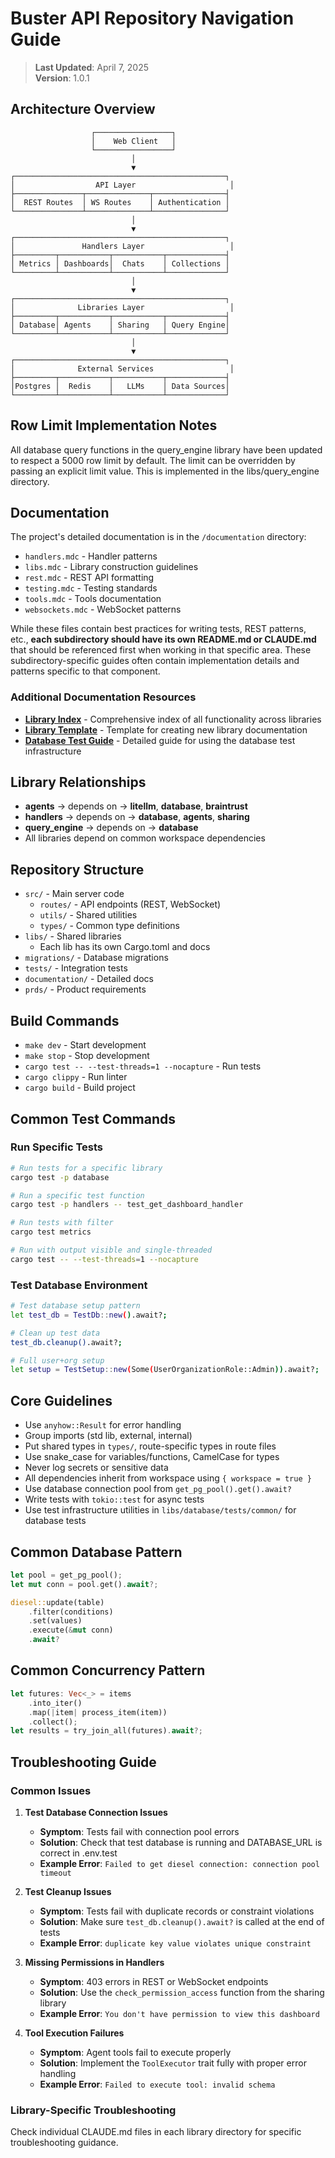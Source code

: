 # Buster API Repository Navigation Guide

> **Last Updated**: April 7, 2025  
> **Version**: 1.0.1

## Architecture Overview

```
                  ┌─────────────────┐
                  │    Web Client   │
                  └─────────────────┘
                           │
                           ▼
┌───────────────────────────────────────────────┐
│                  API Layer                     │
├───────────────┬──────────────┬────────────────┤
│  REST Routes  │ WS Routes    │ Authentication │
└───────────────┴──────────────┴────────────────┘
                           │
                           ▼
┌───────────────────────────────────────────────┐
│               Handlers Layer                   │
├─────────┬───────────┬───────────┬─────────────┤
│ Metrics │ Dashboards│  Chats    │ Collections │
└─────────┴───────────┴───────────┴─────────────┘
                           │
                           ▼
┌───────────────────────────────────────────────┐
│              Libraries Layer                   │
├─────────┬───────────┬───────────┬─────────────┤
│ Database│ Agents    │ Sharing   │ Query Engine│
└─────────┴───────────┴───────────┴─────────────┘
                           │
                           ▼
┌───────────────────────────────────────────────┐
│              External Services                 │
├─────────┬───────────┬───────────┬─────────────┤
│Postgres │  Redis    │   LLMs    │ Data Sources│
└─────────┴───────────┴───────────┴─────────────┘
```

## Row Limit Implementation Notes
All database query functions in the query_engine library have been updated to respect a 5000 row limit by default. The limit can be overridden by passing an explicit limit value. This is implemented in the libs/query_engine directory.

## Documentation
The project's detailed documentation is in the `/documentation` directory:
- `handlers.mdc` - Handler patterns
- `libs.mdc` - Library construction guidelines 
- `rest.mdc` - REST API formatting
- `testing.mdc` - Testing standards
- `tools.mdc` - Tools documentation
- `websockets.mdc` - WebSocket patterns

While these files contain best practices for writing tests, REST patterns, etc., **each subdirectory should have its own README.md or CLAUDE.md** that should be referenced first when working in that specific area. These subdirectory-specific guides often contain implementation details and patterns specific to that component.

### Additional Documentation Resources

- [**Library Index**](./CLAUDE-LIBRARY-INDEX.md) - Comprehensive index of all functionality across libraries
- [**Library Template**](./libs/CLAUDE-TEMPLATE.md) - Template for creating new library documentation
- [**Database Test Guide**](./libs/database/tests/CLAUDE.md) - Detailed guide for using the database test infrastructure

## Library Relationships
- **agents** → depends on → **litellm**, **database**, **braintrust**
- **handlers** → depends on → **database**, **agents**, **sharing**
- **query_engine** → depends on → **database** 
- All libraries depend on common workspace dependencies

## Repository Structure
- `src/` - Main server code
  - `routes/` - API endpoints (REST, WebSocket)
  - `utils/` - Shared utilities
  - `types/` - Common type definitions
- `libs/` - Shared libraries
  - Each lib has its own Cargo.toml and docs
- `migrations/` - Database migrations
- `tests/` - Integration tests
- `documentation/` - Detailed docs
- `prds/` - Product requirements

## Build Commands
- `make dev` - Start development
- `make stop` - Stop development
- `cargo test -- --test-threads=1 --nocapture` - Run tests
- `cargo clippy` - Run linter
- `cargo build` - Build project

## Common Test Commands 

### Run Specific Tests
```bash
# Run tests for a specific library
cargo test -p database

# Run a specific test function
cargo test -p handlers -- test_get_dashboard_handler

# Run tests with filter
cargo test metrics

# Run with output visible and single-threaded
cargo test -- --test-threads=1 --nocapture
```

### Test Database Environment
```bash
# Test database setup pattern
let test_db = TestDb::new().await?;

# Clean up test data
test_db.cleanup().await?;

# Full user+org setup
let setup = TestSetup::new(Some(UserOrganizationRole::Admin)).await?;
```

## Core Guidelines
- Use `anyhow::Result` for error handling
- Group imports (std lib, external, internal)
- Put shared types in `types/`, route-specific types in route files
- Use snake_case for variables/functions, CamelCase for types
- Never log secrets or sensitive data
- All dependencies inherit from workspace using `{ workspace = true }`
- Use database connection pool from `get_pg_pool().get().await?`
- Write tests with `tokio::test` for async tests
- Use test infrastructure utilities in `libs/database/tests/common/` for database tests

## Common Database Pattern
```rust
let pool = get_pg_pool();
let mut conn = pool.get().await?;

diesel::update(table)
    .filter(conditions)
    .set(values)
    .execute(&mut conn)
    .await?
```

## Common Concurrency Pattern
```rust
let futures: Vec<_> = items
    .into_iter()
    .map(|item| process_item(item))
    .collect();
let results = try_join_all(futures).await?;
```

## Troubleshooting Guide

### Common Issues

1. **Test Database Connection Issues**
   - **Symptom**: Tests fail with connection pool errors
   - **Solution**: Check that test database is running and DATABASE_URL is correct in .env.test
   - **Example Error**: `Failed to get diesel connection: connection pool timeout`

2. **Test Cleanup Issues**
   - **Symptom**: Tests fail with duplicate records or constraint violations
   - **Solution**: Make sure `test_db.cleanup().await?` is called at the end of tests
   - **Example Error**: `duplicate key value violates unique constraint`

3. **Missing Permissions in Handlers**
   - **Symptom**: 403 errors in REST or WebSocket endpoints
   - **Solution**: Use the `check_permission_access` function from the sharing library
   - **Example Error**: `You don't have permission to view this dashboard`

4. **Tool Execution Failures**
   - **Symptom**: Agent tools fail to execute properly
   - **Solution**: Implement the `ToolExecutor` trait fully with proper error handling
   - **Example Error**: `Failed to execute tool: invalid schema`

### Library-Specific Troubleshooting

Check individual CLAUDE.md files in each library directory for specific troubleshooting guidance.
